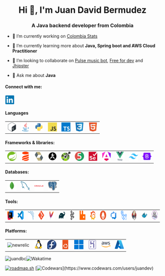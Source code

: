 <h1 align="center">Hi 👋, I'm Juan David Bermudez</h1>
<h3 align="center">A Java backend developer from Colombia</h3>

- 🔭 I’m currently working on [Colombia Stats](https://github.com/juandbc/colombia-stats)

- 🌱 I’m currently learning more about **Java, Spring boot and AWS Cloud Practitioner**

- 👯 I’m looking to collaborate on [Pulse music bot](https://github.com/anjoseb121/pulse-music), [Free for dev](https://github.com/ripienaar/free-for-dev) and [Jhipster](https://github.com/jhipster/jhipster.github.io)

- 💬 Ask me about **Java**

<!--- 📫 How to reach me **juanbermucele@gmail.com**-->

<h4 align="left">Connect with me:</h4>
<a href="https://linkedin.com/in/juandbc" target="blank"><img align="center" src="https://raw.githubusercontent.com/devicons/devicon/master/icons/linkedin/linkedin-original.svg" alt="juandbc" height="30" width="30" /></a>

<h4 align="left">Languages</h4>
<table>
<tr>
    <td><span><img src="https://raw.githubusercontent.com/devicons/devicon/master/icons/bash/bash-original.svg" alt="bash" width="30" height="30"/></span></td>
    <td><span><img src="https://raw.githubusercontent.com/devicons/devicon/master/icons/java/java-original.svg" alt="java" width="30" height="30"/></span></td>
    <td><span><img src="https://raw.githubusercontent.com/devicons/devicon/master/icons/python/python-original.svg" alt="java" width="30" height="30"/></span></td>
    <td><span><img src="https://raw.githubusercontent.com/devicons/devicon/master/icons/javascript/javascript-original.svg" alt="javascript" width="30" height="30"/></span></td>
    <td><span><img src="https://raw.githubusercontent.com/devicons/devicon/master/icons/typescript/typescript-original.svg" alt="typescript" width="30" height="30"/></span></td>
    <td><span><img src="https://raw.githubusercontent.com/devicons/devicon/master/icons/css3/css3-original.svg" alt="css3" width="30" height="30"/></span></td>
    <td><span><img src="https://raw.githubusercontent.com/devicons/devicon/master/icons/html5/html5-original.svg" alt="css3" width="30" height="30"/></span></td>
</tr>
</table>
<h4> Frameworks & libraries:</h4>
<table>
<tr>
    <td><span><img src="https://raw.githubusercontent.com/devicons/devicon/master/icons/spring/spring-original.svg" alt="spring" width="30" height="30"/></span></td>
    <td><span><img src="https://raw.githubusercontent.com/devicons/devicon/master/icons/liquibase/liquibase-original.svg" alt="liquibase" width="30" height="30"/></span></td>
    <td><span><img src="https://raw.githubusercontent.com/devicons/devicon/master/icons/hibernate/hibernate-original.svg" alt="hibernate" width="30" height="30"/></span></td>
    <td><span><img src="https://raw.githubusercontent.com/devicons/devicon/master/icons/karatelabs/karatelabs-original.svg" alt="karatelabs" width="30" height="30"/></span></td>
    <td><span><img src="https://raw.githubusercontent.com/devicons/devicon/master/icons/openapi/openapi-original.svg" alt="openapi" width="30" height="30"/></span></td>
    <td><span><img src="https://raw.githubusercontent.com/devicons/devicon/master/icons/junit/junit-original.svg" alt="junit" width="30" height="30"/></span></td>
    <td><span><img src="https://raw.githubusercontent.com/devicons/devicon/master/icons/selenium/selenium-original.svg" alt="selenium" width="30" height="30"/></span></td>
    <td><span><img src="https://raw.githubusercontent.com/devicons/devicon/master/icons/angular/angular-original.svg" alt="angular" width="30" height="30"/></span></td>
    <td><span><img src="https://raw.githubusercontent.com/devicons/devicon/master/icons/vuejs/vuejs-original-wordmark.svg" alt="vuejs" width="30" height="30"/></span></td>
    <td><span><img src="https://raw.githubusercontent.com/devicons/devicon/master/icons/tailwindcss/tailwindcss-original.svg" alt="tailwind" width="30" height="30"/></span></td>
    <td><span><img src="https://raw.githubusercontent.com/devicons/devicon/master/icons/bootstrap/bootstrap-original.svg" alt="bootstrap" width="30" height="30"/></span></td>
</tr>
</table>
<h4 align="left">Databases:</h4>
<table>
    <tr>
        <td><span><img src="https://raw.githubusercontent.com/devicons/devicon/master/icons/mongodb/mongodb-original.svg" alt="mongodb" width="30" height="30"/></span></td>
        <td><span><img src="https://raw.githubusercontent.com/devicons/devicon/master/icons/mysql/mysql-original.svg" alt="mysql" width="30" height="30"/></span></td>
        <td><span><img src="https://raw.githubusercontent.com/devicons/devicon/master/icons/oracle/oracle-original.svg" alt="oracle" width="30" height="30"/></span></td>
        <td><span><img src="https://raw.githubusercontent.com/devicons/devicon/master/icons/postgresql/postgresql-original.svg" alt="postgresql" width="30" height="30"/></span></td>
    </tr>
</table>
<h4 align="left">Tools:</h4>
<table>
<tr>
    <td><span><img src="https://raw.githubusercontent.com/devicons/devicon/master/icons/intellij/intellij-original.svg" alt="intellij" width="30" height="30"/></span></td>
    <td><span><img src="https://raw.githubusercontent.com/devicons/devicon/master/icons/vscode/vscode-original.svg" alt="vscode" width="30" height="30"/></span></td>
    <td><span><img src="https://raw.githubusercontent.com/devicons/devicon/master/icons/sonarqube/sonarqube-original.svg" alt="sonarqube" width="30" height="30"/></span></td>
    <td><span><img src="https://raw.githubusercontent.com/devicons/devicon/master/icons/git/git-original.svg" alt="git" width="30" height="30"/></span></td>
    <td><span><img src="https://raw.githubusercontent.com/devicons/devicon/master/icons/maven/maven-original.svg" alt="maven" width="30" height="30"/></span></td>
    <td><span><img src="https://raw.githubusercontent.com/devicons/devicon/master/icons/gradle/gradle-original.svg" alt="gradle" width="30" height="30"/></span></td>
    <td><span><img src="https://raw.githubusercontent.com/devicons/devicon/master/icons/apachekafka/apachekafka-original.svg" alt="kafka" width="30" height="30"/></span></td>
    <td><span><img src="https://raw.githubusercontent.com/devicons/devicon/master/icons/rabbitmq/rabbitmq-original.svg" alt="docker" width="30" height="30"/></span></td>
    <td><span><img src="https://raw.githubusercontent.com/devicons/devicon/master/icons/grafana/grafana-original.svg" alt="grafana" width="30" height="30"/></span></td>
    <td><span><img src="https://raw.githubusercontent.com/devicons/devicon/master/icons/prometheus/prometheus-original.svg" alt="prometheus" width="30" height="30"/></span></td>
    <td><span><img src="https://raw.githubusercontent.com/devicons/devicon/master/icons/azuredevops/azuredevops-original.svg" alt="azuredevops" width="30" height="30"/></span></td>
    <td><span><img src="https://raw.githubusercontent.com/devicons/devicon/master/icons/githubactions/githubactions-original.svg" alt="githubactions" width="30" height="30"/></span></td>
    <td><span><img src="https://raw.githubusercontent.com/devicons/devicon/master/icons/jenkins/jenkins-original.svg" alt="jenkins" width="30" height="30"/></span></td>
    <td><span><img src="https://raw.githubusercontent.com/devicons/devicon/master/icons/docker/docker-original.svg" alt="docker" width="30" height="30"/></span></td>
    <td><span><img src="https://raw.githubusercontent.com/devicons/devicon/master/icons/podman/podman-original.svg" alt="podman" width="30" height="30"/></span></td>
</tr>
</table>

<h4 align="left">Platforms:</h4>
<table>
<tr>
    <td><span><img src="https://www.vectorlogo.zone/logos/newrelic/newrelic-icon.svg" alt="newrelic" width="30" height="30"/></span></td>
    <td><span><img src="https://raw.githubusercontent.com/devicons/devicon/master/icons/linux/linux-original.svg" alt="linux" width="30" height="30"/></span></td>
    <td><span><img src="https://raw.githubusercontent.com/devicons/devicon/master/icons/fedora/fedora-original.svg" alt="fedora" width="30" height="30"/></span></td>
    <td><span><img src="https://raw.githubusercontent.com/devicons/devicon/master/icons/ubuntu/ubuntu-original.svg" alt="ubuntu" width="30" height="30"/></span></td>
    <td><span><img src="https://raw.githubusercontent.com/devicons/devicon/master/icons/windows11/windows11-original.svg" alt="windows" width="30" height="30"/></span></td>
    <td><span><img src="https://raw.githubusercontent.com/devicons/devicon/master/icons/heroku/heroku-original.svg" alt="heroku" width="30" height="30"/></span></td>
    <td><span><img src="https://raw.githubusercontent.com/devicons/devicon/master/icons/amazonwebservices/amazonwebservices-original-wordmark.svg" alt="aws" width="30" height="30"/></span></td>
    <td><span><img src="https://raw.githubusercontent.com/devicons/devicon/master/icons/azure/azure-original.svg" alt="azure" width="30" height="30"/></span></td>
</tr>
</table>

<p>
    <img align="left" src="https://github-readme-stats.vercel.app/api/top-langs?username=juandbc&show_icons=true&locale=en&theme=transparent&layout=compact&hide_border=true" alt="juandbc" />
    <img style="display:inline;" src="https://wakatime.com/share/@juandbc/bd7d6468-9e4b-48c9-8761-c8762afd78dc.svg" alt="Wakatime" width="350" height="350" />
</p>

[![roadmap.sh](https://roadmap.sh/card/wide/68939c70614598977ebd6ec7?variant=dark)](https://roadmap.sh)
[![Codewars](https://github.r2v.ch/codewars?user=juandev&theme=light&name=true&top_languages=true")](https://www.codewars.com/users/juandev)

